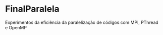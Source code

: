 FinalParalela
=============

Experimentos da eficiência da paralelização de códigos com MPI, PThread e OpenMP
